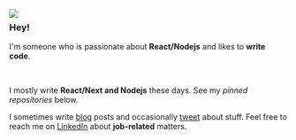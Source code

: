 <img align="left" src="https://i.ibb.co/4s7wpzC/react.png">

### Hey!

I'm someone who is passionate about **React/Nodejs** and likes to **write code**.

<br>

I mostly write **React/Next and Nodejs** these days. See my _pinned repositories_ below.


I sometimes write [blog](https://medium.com/@matheusteixeirajs/) posts and occasionally [tweet](https://twitter.com/matheusmtcode) about stuff. Feel free to reach me on [LinkedIn](https://www.linkedin.com/in/matheusteixeirajs/) about **job-related** matters.
